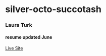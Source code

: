 # silver-octo-succotash

### Laura Turk 

#### resume updated June 

[Live Site]( https://lauraturk.github.io/silver-octo-succotash/)
